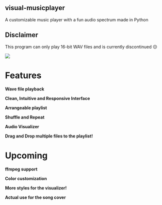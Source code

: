 ## visual-musicplayer

A customizable music player with a fun audio spectrum made in Python

## Disclaimer
This program can only play 16-bit WAV files and is currently discontinued 😔

<img src="https://i.imgur.com/FwwhzWp.gif"/>

# Features

**Wave file playback**

**Clean, Intuitive and Responsive Interface**

**Arrangeable playlist**

**Shuffle and Repeat**

**Audio Visualizer**

**Drag and Drop multiple files to the playlist!**



# Upcoming

**ffmpeg support**

**Color customization**

**More styles for the visualizer!**

**Actual use for the song cover**
